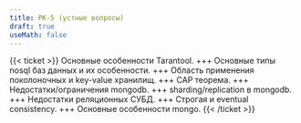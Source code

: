 ```yaml
---
title: РК-5 (устные вопросы)
draft: true
useMath: false
---
```

{{< ticket >}}
Основные особенности Tarantool.
+++
Основные типы nosql баз данных и их особенности.
+++
Область применения поколоночных и key-value хранилищ.
+++
CAP теорема.
+++
Недостатки/ограничения mongodb.
+++
sharding/replication в mongodb.
+++
Недостатки реляционных СУБД.
+++
Строгая и eventual consistency.
+++
Основные особенности mongo.
{{< /ticket >}}
